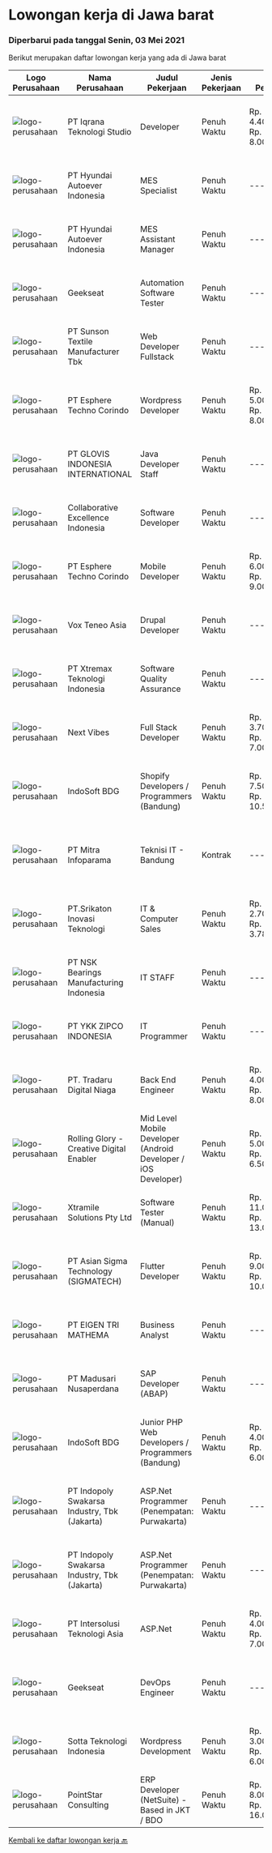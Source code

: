 
  # Lowongan kerja di Jawa barat

  ### Diperbarui pada tanggal Senin, 03 Mei 2021

  Berikut merupakan daftar lowongan kerja yang ada di Jawa barat

  |Logo Perusahaan | Nama Perusahaan | Judul Pekerjaan | Jenis Pekerjaan | Gaji Pekerjaan | Lokasi | Deskripsi | Tanggal diunggah | Pranala |
  | -------------- | --------------- | --------------- | --------- | --------- | -------------- | ------- | ----------- | ----------- |
  |![logo-perusahaan](https://image-service-cdn.seek.com.au/9f620b06936d7b2a1deba2307b85363c4307cd0d/ee4dce1061f3f616224767ad58cb2fc751b8d2dc)|PT Iqrana Teknologi Studio|Developer|Penuh Waktu|Rp. 4.400.000-Rp. 8.000.000|Cileungsi|Job Description includes developing and maintaining our main system and developing some changes based on Client's demand especially on the system on...|Minggu, 02 Mei 2021|https://www.jobstreet.co.id/id/job/developer-3515442?token=0~57e41334-aa60-4460-a441-190d47894d3a&sectionRank=1&jobId=jobstreet-id-job-3515442|
|![logo-perusahaan](https://image-service-cdn.seek.com.au/f992056d5f7387e65175ea734607b8bca8b75b07/ee4dce1061f3f616224767ad58cb2fc751b8d2dc)|PT Hyundai Autoever Indonesia|MES Specialist|Penuh Waktu|---|Bekasi|Purpose of PositionResponsible of MES System, configure required changes on system derived from changes to the process / Daily support and help for...|Sabtu, 01 Mei 2021|https://www.jobstreet.co.id/id/job/mes-specialist-3514026?token=0~57e41334-aa60-4460-a441-190d47894d3a&sectionRank=2&jobId=jobstreet-id-job-3514026|
|![logo-perusahaan](https://image-service-cdn.seek.com.au/f992056d5f7387e65175ea734607b8bca8b75b07/ee4dce1061f3f616224767ad58cb2fc751b8d2dc)|PT Hyundai Autoever Indonesia|MES Assistant Manager|Penuh Waktu|---|Bekasi|Purpose of PositionResponsible of MES system, configure required changes on system derived from changes to the process / support and help for users of...|Sabtu, 01 Mei 2021|https://www.jobstreet.co.id/id/job/mes-assistant-manager-3514023?token=0~57e41334-aa60-4460-a441-190d47894d3a&sectionRank=3&jobId=jobstreet-id-job-3514023|
|![logo-perusahaan](https://image-service-cdn.seek.com.au/6ec369771236c060e2d7d7d46be9eee1432857a5/ee4dce1061f3f616224767ad58cb2fc751b8d2dc)|Geekseat|Automation Software Tester|Penuh Waktu|---|Bandung|We’re looking for an Outstanding Automation Software Tester to join our Awesome Engineering Team at Bali or Bandung.As an Automation Software Tester...|Sabtu, 01 Mei 2021|https://www.jobstreet.co.id/id/job/automation-software-tester-3508789?token=0~57e41334-aa60-4460-a441-190d47894d3a&sectionRank=4&jobId=jobstreet-id-job-3508789|
|![logo-perusahaan](https://image-service-cdn.seek.com.au/04db4c99a59200d18c1af129270d734bbd611282/ee4dce1061f3f616224767ad58cb2fc751b8d2dc)|PT Sunson Textile Manufacturer Tbk|Web Developer Fullstack|Penuh Waktu|---|Bandung|Responsibilities : Collaborate with business analysts and developers to produce software designs Formulate program specifications and basic prototypes...|Minggu, 02 Mei 2021|https://www.jobstreet.co.id/id/job/web-developer-fullstack-3515123?token=0~57e41334-aa60-4460-a441-190d47894d3a&sectionRank=5&jobId=jobstreet-id-job-3515123|
|![logo-perusahaan](https://image-service-cdn.seek.com.au/ecf6f058e2b0dd1397eb13a4c78ddb6a36d3aae1/ee4dce1061f3f616224767ad58cb2fc751b8d2dc)|PT Esphere Techno Corindo|Wordpress Developer|Penuh Waktu|Rp. 5.000.000-Rp. 8.000.000|Jawa Barat|We are looking for Word Press Developer (not Word Press installer or just user). Responsibilities Candidate responsibilities: Install a standard set...|Minggu, 02 Mei 2021|https://www.jobstreet.co.id/id/job/wordpress-developer-3516004?token=0~57e41334-aa60-4460-a441-190d47894d3a&sectionRank=6&jobId=jobstreet-id-job-3516004|
|![logo-perusahaan](https://image-service-cdn.seek.com.au/b431d28d7bb7554b049bbe16e84bcc989c596eca/ee4dce1061f3f616224767ad58cb2fc751b8d2dc)|PT GLOVIS INDONESIA INTERNATIONAL|Java Developer Staff|Penuh Waktu|---|Bekasi|Responsibilities: Execute full Software Development Life Cycle (SDLC) Develop flowcharts, layouts and documentation to identify requirements and...|Minggu, 02 Mei 2021|https://www.jobstreet.co.id/id/job/java-developer-staff-3515484?token=0~57e41334-aa60-4460-a441-190d47894d3a&sectionRank=7&jobId=jobstreet-id-job-3515484|
|![logo-perusahaan](https://image-service-cdn.seek.com.au/00c268b58ba99fc65b0b0108dd8e2d7068acfb74/ee4dce1061f3f616224767ad58cb2fc751b8d2dc)|Collaborative Excellence Indonesia|Software Developer|Penuh Waktu|---|Jawa Barat|Responsibilities: Design, coding, and testing of modules for various components of our product framework Capable of understanding and delivering...|Sabtu, 01 Mei 2021|https://www.jobstreet.co.id/id/job/software-developer-3509773?token=0~57e41334-aa60-4460-a441-190d47894d3a&sectionRank=8&jobId=jobstreet-id-job-3509773|
|![logo-perusahaan](https://image-service-cdn.seek.com.au/ecf6f058e2b0dd1397eb13a4c78ddb6a36d3aae1/ee4dce1061f3f616224767ad58cb2fc751b8d2dc)|PT Esphere Techno Corindo|Mobile Developer|Penuh Waktu|Rp. 6.000.000-Rp. 9.000.000|Jawa Barat|Persyaratan: Strong knowledge of Android SDK, different versions of Android, and how to deal with different screen sizes Strong knowledge of Mobile...|Minggu, 02 Mei 2021|https://www.jobstreet.co.id/id/job/mobile-developer-3516002?token=0~57e41334-aa60-4460-a441-190d47894d3a&sectionRank=9&jobId=jobstreet-id-job-3516002|
|![logo-perusahaan](https://image-service-cdn.seek.com.au/a7bdf4addc6bbb4b8b295105525fdab4299969cd/ee4dce1061f3f616224767ad58cb2fc751b8d2dc)|Vox Teneo Asia|Drupal Developer|Penuh Waktu|---|Bandung|Requirements Candidate must possess at least Diploma, Bachelor's Degree in Engineering (Computer/Telecommunication), Computer Science/Information...|Minggu, 02 Mei 2021|https://www.jobstreet.co.id/id/job/drupal-developer-3515673?token=0~57e41334-aa60-4460-a441-190d47894d3a&sectionRank=10&jobId=jobstreet-id-job-3515673|
|![logo-perusahaan](https://image-service-cdn.seek.com.au/8f78238280bab3dfdfe346f1e561ec7dc9674cbe/ee4dce1061f3f616224767ad58cb2fc751b8d2dc)|PT Xtremax Teknologi Indonesia|Software Quality Assurance|Penuh Waktu|---|Bandung|As a Quality Assurance professional, you are tasked with the mission of validating the work that was done by your team. You are responsible for...|Kamis, 29 April 2021|https://www.jobstreet.co.id/id/job/software-quality-assurance-3520161?token=0~57e41334-aa60-4460-a441-190d47894d3a&sectionRank=11&jobId=jobstreet-id-job-3520161|
|![logo-perusahaan](https://image-service-cdn.seek.com.au/f7a99295e0bc42fc976d4aaeb878d9470e92a2f8/ee4dce1061f3f616224767ad58cb2fc751b8d2dc)|Next Vibes|Full Stack Developer|Penuh Waktu|Rp. 3.700.000-Rp. 7.000.000|Bandung|We’re looking for Full Stack Angular Developer who can create web application.Full Stack Angular Developer will work closely with our product team...|Jumat, 30 April 2021|https://www.jobstreet.co.id/id/job/full-stack-developer-3512852?token=0~57e41334-aa60-4460-a441-190d47894d3a&sectionRank=12&jobId=jobstreet-id-job-3512852|
|![logo-perusahaan](https://image-service-cdn.seek.com.au/18dd707e6953ca160105945d7e204ce96b16ca18/ee4dce1061f3f616224767ad58cb2fc751b8d2dc)|IndoSoft BDG|Shopify Developers / Programmers (Bandung)|Penuh Waktu|Rp. 7.500.000-Rp. 10.500.000|Bandung|Kami IndoSoft sedang membutuhkan 2-3 Shopify Developers / Programmers.  Kualifikasi :  Lulusan Diploma / S1 Pengalaman minimal 2 tahun di bidang PHP...|Jumat, 30 April 2021|https://www.jobstreet.co.id/id/job/shopify-developers-programmers-bandung-3521043?token=0~57e41334-aa60-4460-a441-190d47894d3a&sectionRank=13&jobId=jobstreet-id-job-3521043|
|![logo-perusahaan](https://image-service-cdn.seek.com.au/e882991b048dd6ac4129f69176834f688f4a0d67/ee4dce1061f3f616224767ad58cb2fc751b8d2dc)|PT Mitra Infoparama|Teknisi IT - Bandung|Kontrak|---|Bandung|Pendidikan minimal D3 Teknik Komputer atau setara Freshgraduate diperbolehkan melamar Mengetahui Perangkat keras pada Laptop &amp; PC Mampu memecahkan...|Kamis, 29 April 2021|https://www.jobstreet.co.id/id/job/teknisi-it-bandung-3519906?token=0~57e41334-aa60-4460-a441-190d47894d3a&sectionRank=14&jobId=jobstreet-id-job-3519906|
|![logo-perusahaan](https://us.123rf.com/450wm/pavelstasevich/pavelstasevich1811/pavelstasevich181101027/112815900-stock-vector-no-image-available-icon-flat-vector.jpg?ver=6)|PT.Srikaton Inovasi Teknologi|IT & Computer Sales|Penuh Waktu|Rp. 2.700.000-Rp. 3.780.000|Bandung|Usia minimal 23tahun, penampilan menarik Lulusan D3/S1 Pada jurusan Teknik Komputer/Informatika Memiliki kendaran bermotor sendiri Memiliki...|Kamis, 29 April 2021|https://www.jobstreet.co.id/id/job/it-computer-sales-3520120?token=0~57e41334-aa60-4460-a441-190d47894d3a&sectionRank=15&jobId=jobstreet-id-job-3520120|
|![logo-perusahaan](https://image-service-cdn.seek.com.au/ec2c750935e13ba65dca57ab19b6d121b1cbbf43/ee4dce1061f3f616224767ad58cb2fc751b8d2dc)|PT NSK Bearings Manufacturing Indonesia|IT STAFF|Penuh Waktu|---|Bekasi|REQUIREMENTS: Diploma or Bachelor Degree in Information Technology/Computer (Engineering). Preferably having 1-2 years of experience in IT...|Jumat, 30 April 2021|https://www.jobstreet.co.id/id/job/it-staff-3521504?token=0~57e41334-aa60-4460-a441-190d47894d3a&sectionRank=16&jobId=jobstreet-id-job-3521504|
|![logo-perusahaan](https://image-service-cdn.seek.com.au/ed718c044e0e9bf9ab8776f9c0798f2fee23f4f9/ee4dce1061f3f616224767ad58cb2fc751b8d2dc)|PT YKK ZIPCO INDONESIA|IT Programmer|Penuh Waktu|---|Bekasi|PT YKK ZIPCO INDONESIA, has been operating since 1989 in Indonesia. Today, we are entering a period of transition and stepping up to a new level of...|Jumat, 30 April 2021|https://www.jobstreet.co.id/id/job/it-programmer-3521022?token=0~57e41334-aa60-4460-a441-190d47894d3a&sectionRank=17&jobId=jobstreet-id-job-3521022|
|![logo-perusahaan](https://image-service-cdn.seek.com.au/d8bc4c63a537393b641d169104e1cda71b8f7837/ee4dce1061f3f616224767ad58cb2fc751b8d2dc)|PT. Tradaru Digital Niaga|Back End Engineer|Penuh Waktu|Rp. 4.000.000-Rp. 8.000.000|Bandung|Job description: Collaborate in agile software development teams Building, testing, optimizing stable and great products Maintain documentation, code...|Sabtu, 01 Mei 2021|https://www.jobstreet.co.id/id/job/back-end-engineer-3514578?token=0~57e41334-aa60-4460-a441-190d47894d3a&sectionRank=18&jobId=jobstreet-id-job-3514578|
|![logo-perusahaan](https://image-service-cdn.seek.com.au/102dca1c75fb558e6532d8df396235b956dd0e8e/ee4dce1061f3f616224767ad58cb2fc751b8d2dc)|Rolling Glory - Creative Digital Enabler|Mid Level Mobile Developer (Android Developer / iOS Developer)|Penuh Waktu|Rp. 5.000.000-Rp. 6.500.000|Bandung|Rolling Glory is looking for an Android / iOS Developer, who  has experience in Android / iOS application development, has experience in publishing...|Jumat, 30 April 2021|https://www.jobstreet.co.id/id/job/mid-level-mobile-developer-android-developer-ios-developer-3512904?token=0~57e41334-aa60-4460-a441-190d47894d3a&sectionRank=19&jobId=jobstreet-id-job-3512904|
|![logo-perusahaan](https://image-service-cdn.seek.com.au/886dbb766c5bd832cea6f1bb5b5374b094ca8917/ee4dce1061f3f616224767ad58cb2fc751b8d2dc)|Xtramile Solutions Pty Ltd|Software Tester (Manual)|Penuh Waktu|Rp. 11.000.000-Rp. 13.000.000|Jawa Barat|Join our fast growing team delivering world class business outcomes for our International business clients.This role will provide you with exciting...|Kamis, 29 April 2021|https://www.jobstreet.co.id/id/job/software-tester-manual-3520370?token=0~57e41334-aa60-4460-a441-190d47894d3a&sectionRank=20&jobId=jobstreet-id-job-3520370|
|![logo-perusahaan](https://image-service-cdn.seek.com.au/836b04d889a66ec831d78756cfe173308fc324a1/ee4dce1061f3f616224767ad58cb2fc751b8d2dc)|PT Asian Sigma Technology (SIGMATECH)|Flutter Developer|Penuh Waktu|Rp. 9.000.000-Rp. 10.000.000|Bogor|LOCATION : CITEUREUP, BOGORINDUSTRY : MANUFACTURINGREQUIREMENT: Proven experience as an app developer. Understanding of software development life...|Sabtu, 01 Mei 2021|https://www.jobstreet.co.id/id/job/flutter-developer-3509582?token=0~57e41334-aa60-4460-a441-190d47894d3a&sectionRank=21&jobId=jobstreet-id-job-3509582|
|![logo-perusahaan](https://image-service-cdn.seek.com.au/a2885aaad12cd49fb8eb442831e46fcca493b76d/ee4dce1061f3f616224767ad58cb2fc751b8d2dc)|PT EIGEN TRI MATHEMA|Business Analyst|Penuh Waktu|---|Bandung|KUALIFIKASI: Umur maksimal 30 tahun Bersedia melakukan perjalanan ke luar kota Memiliki kemampuan berkomunikasi yang baik Memiliki background IT...|Kamis, 29 April 2021|https://www.jobstreet.co.id/id/job/business-analyst-3519867?token=0~57e41334-aa60-4460-a441-190d47894d3a&sectionRank=22&jobId=jobstreet-id-job-3519867|
|![logo-perusahaan](https://image-service-cdn.seek.com.au/b388bc9b1429321752f5409f25f1a040062e99cc/ee4dce1061f3f616224767ad58cb2fc751b8d2dc)|PT Madusari Nusaperdana|SAP Developer (ABAP)|Penuh Waktu|---|Bekasi|Mampu memberikan solusi technical dari yang di berikan business analyst Bertanggung jawab untuk develop, build, test &amp; implement Aplikasi berbasis...|Minggu, 02 Mei 2021|https://www.jobstreet.co.id/id/job/sap-developer-abap-3515263?token=0~57e41334-aa60-4460-a441-190d47894d3a&sectionRank=23&jobId=jobstreet-id-job-3515263|
|![logo-perusahaan](https://image-service-cdn.seek.com.au/18dd707e6953ca160105945d7e204ce96b16ca18/ee4dce1061f3f616224767ad58cb2fc751b8d2dc)|IndoSoft BDG|Junior PHP Web Developers / Programmers (Bandung)|Penuh Waktu|Rp. 4.000.000-Rp. 6.000.000|Bandung|Kami IndoSoft sedang mencari 2-3 Junior PHP Web Developers / Programmers.  Kualifikasi :  Lulusan Diploma / S1 Pengalaman minimal 1 tahun di bidang...|Jumat, 30 April 2021|https://www.jobstreet.co.id/id/job/junior-php-web-developers-programmers-bandung-3521047?token=0~57e41334-aa60-4460-a441-190d47894d3a&sectionRank=24&jobId=jobstreet-id-job-3521047|
|![logo-perusahaan](https://image-service-cdn.seek.com.au/964a78fcf9d69832095e4376cb4df0c75b2bd6e1/ee4dce1061f3f616224767ad58cb2fc751b8d2dc)|PT Indopoly Swakarsa Industry, Tbk (Jakarta)|ASP.Net Programmer (Penempatan: Purwakarta)|Penuh Waktu|---|Purwakarta|Deskripsi Kerja : Bertanggungjawab atas ketepatan waktu pembuatan program sesuai dengan jadwal Bertanggungjawab atas kebenaran atas program yang akan...|Jumat, 30 April 2021|https://www.jobstreet.co.id/id/job/asp-net-programmer-penempatan:-purwakarta-3513022?token=0~57e41334-aa60-4460-a441-190d47894d3a&sectionRank=25&jobId=jobstreet-id-job-3513022|
|![logo-perusahaan](https://image-service-cdn.seek.com.au/964a78fcf9d69832095e4376cb4df0c75b2bd6e1/ee4dce1061f3f616224767ad58cb2fc751b8d2dc)|PT Indopoly Swakarsa Industry, Tbk (Jakarta)|ASP.Net Programmer (Penempatan: Purwakarta)|Penuh Waktu|---|Purwakarta|Deskripsi Kerja : Bertanggungjawab atas ketepatan waktu pembuatan program sesuai dengan jadwal Bertanggungjawab atas kebenaran atas program yang akan...|Jumat, 30 April 2021|https://www.jobstreet.co.id/id/job/asp-net-programmer-penempatan:-purwakarta-3507708?token=0~57e41334-aa60-4460-a441-190d47894d3a&sectionRank=26&jobId=jobstreet-id-job-3507708|
|![logo-perusahaan](https://image-service-cdn.seek.com.au/f715d3e393651de2fe5a9214d72612dd30f629b2/ee4dce1061f3f616224767ad58cb2fc751b8d2dc)|PT Intersolusi Teknologi Asia|ASP.Net|Penuh Waktu|Rp. 4.000.000-Rp. 7.000.000|Bandung|Responsibilities: Design and build applications for the Web platform. Ensure the performance, quality, and responsiveness of applications. Collaborate...|Kamis, 29 April 2021|https://www.jobstreet.co.id/id/job/asp-net-3520179?token=0~57e41334-aa60-4460-a441-190d47894d3a&sectionRank=27&jobId=jobstreet-id-job-3520179|
|![logo-perusahaan](https://image-service-cdn.seek.com.au/6ec369771236c060e2d7d7d46be9eee1432857a5/ee4dce1061f3f616224767ad58cb2fc751b8d2dc)|Geekseat|DevOps Engineer|Penuh Waktu|---|Bandung|Have a seat with us!  The Company:  Geekseat has combined experiences more than 10 years in IT Industry. We value Work-Life Balance. You will work in...|Sabtu, 01 Mei 2021|https://www.jobstreet.co.id/id/job/devops-engineer-3508722?token=0~57e41334-aa60-4460-a441-190d47894d3a&sectionRank=28&jobId=jobstreet-id-job-3508722|
|![logo-perusahaan](https://image-service-cdn.seek.com.au/d79ff051c697eefc762e7b1727b3bbab5033d55f/ee4dce1061f3f616224767ad58cb2fc751b8d2dc)|Sotta Teknologi Indonesia|Wordpress Development|Penuh Waktu|Rp. 3.000.000-Rp. 6.000.000|Bekasi|VCGamers is one of the platforms developed by PT Sotta Teknologi Indonesia. VCGamers is the most trusted and updated gaming news portal in Indonesia....|Rabu, 28 April 2021|https://www.jobstreet.co.id/id/job/wordpress-development-3510603?token=0~57e41334-aa60-4460-a441-190d47894d3a&sectionRank=29&jobId=jobstreet-id-job-3510603|
|![logo-perusahaan](https://image-service-cdn.seek.com.au/7a0d85c797e3a91a1f398178ab7759f497713faf/ee4dce1061f3f616224767ad58cb2fc751b8d2dc)|PointStar Consulting|ERP Developer (NetSuite) - Based in JKT / BDO|Penuh Waktu|Rp. 8.000.000-Rp. 16.000.000|Bandung|Role and Responsibilities: Involves in technical solution requirements gathering and planning. Interact with the internal team/project manager to...|Sabtu, 01 Mei 2021|https://www.jobstreet.co.id/id/job/erp-developer-netsuite-based-in-jkt-bdo-4545166/origin/my?token=0~57e41334-aa60-4460-a441-190d47894d3a&sectionRank=30&jobId=jobstreet-my-job-4545166|


  [Kembali ke daftar lowongan kerja 🔙](../README.md#daftar-lowongan-kerja)
  